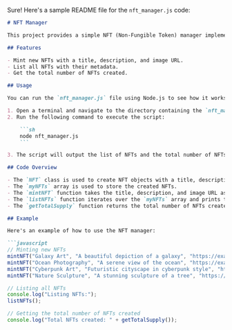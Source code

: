 Sure! Here's a sample README file for the `nft_manager.js` code:

```markdown
# NFT Manager

This project provides a simple NFT (Non-Fungible Token) manager implemented in JavaScript. It allows you to mint new NFTs, list all the minted NFTs, and get the total supply of NFTs created.

## Features

- Mint new NFTs with a title, description, and image URL.
- List all NFTs with their metadata.
- Get the total number of NFTs created.

## Usage

You can run the `nft_manager.js` file using Node.js to see how it works.

1. Open a terminal and navigate to the directory containing the `nft_manager.js` file.
2. Run the following command to execute the script:

    ```sh
    node nft_manager.js
    ```

3. The script will output the list of NFTs and the total number of NFTs created to the console.

## Code Overview

- The `NFT` class is used to create NFT objects with a title, description, and image URL.
- The `myNFTs` array is used to store the created NFTs.
- The `mintNFT` function takes the title, description, and image URL as parameters, creates an NFT object, and stores it in the `myNFTs` array.
- The `listNFTs` function iterates over the `myNFTs` array and prints the metadata of each NFT to the console.
- The `getTotalSupply` function returns the total number of NFTs created.

## Example

Here's an example of how to use the NFT manager:

```javascript
// Minting new NFTs
mintNFT("Galaxy Art", "A beautiful depiction of a galaxy", "https://example.com/image1.png");
mintNFT("Ocean Photography", "A serene view of the ocean", "https://example.com/image2.png");
mintNFT("Cyberpunk Art", "Futuristic cityscape in cyberpunk style", "https://example.com/image3.png");
mintNFT("Nature Sculpture", "A stunning sculpture of a tree", "https://example.com/image4.png");

// Listing all NFTs
console.log("Listing NFTs:");
listNFTs();

// Getting the total number of NFTs created
console.log("Total NFTs created: " + getTotalSupply());
```
